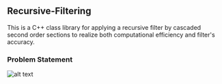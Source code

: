 ## Recursive-Filtering
This is a C++ class library for applying a recursive filter by cascaded second order sections to realize both computational efficiency and filter's accuracy.

### Problem Statement
![alt text](https://github.com/Haotian-RA/recursive-filtering-2-24/tree/main/figures/poles_compare_zoom_5.png?raw=true)

